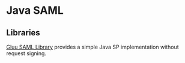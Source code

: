 # Java SAML

## Libraries

[Gluu SAML Library](https://github.com/GluuFederation/oxAuth/tree/master/ShibIdpClient) provides a simple Java SP implementation without request signing. 



